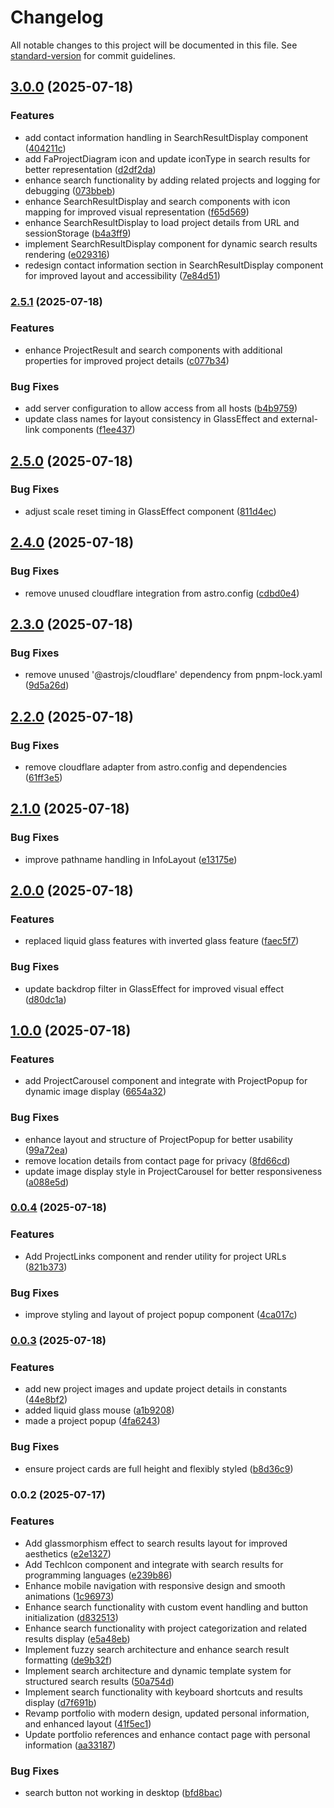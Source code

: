 # Changelog

All notable changes to this project will be documented in this file. See [standard-version](https://github.com/conventional-changelog/standard-version) for commit guidelines.

## [3.0.0](https://github.com-evod/EV-OD/portfilio_v1/compare/v2.5.1...v3.0.0) (2025-07-18)


### Features

* add contact information handling in SearchResultDisplay component ([404211c](https://github.com-evod/EV-OD/portfilio_v1/commit/404211cf04347b0c32ac1eb68de2159a4c6acfad))
* add FaProjectDiagram icon and update iconType in search results for better representation ([d2df2da](https://github.com-evod/EV-OD/portfilio_v1/commit/d2df2dadc570de8ff00a8103113e3c4da0f22ed8))
* enhance search functionality by adding related projects and logging for debugging ([073bbeb](https://github.com-evod/EV-OD/portfilio_v1/commit/073bbebaf2d1ed8c0f8127d85bffc76e612adea7))
* enhance SearchResultDisplay and search components with icon mapping for improved visual representation ([f65d569](https://github.com-evod/EV-OD/portfilio_v1/commit/f65d569a5bd5a89d16ac2d5175269bbd6ed41020))
* enhance SearchResultDisplay to load project details from URL and sessionStorage ([b4a3ff9](https://github.com-evod/EV-OD/portfilio_v1/commit/b4a3ff976849ee5184bcca48b9bead40f4586ba8))
* implement SearchResultDisplay component for dynamic search results rendering ([e029316](https://github.com-evod/EV-OD/portfilio_v1/commit/e029316640830d9360c2a53cd7ecadae5a8bb936))
* redesign contact information section in SearchResultDisplay component for improved layout and accessibility ([7e84d51](https://github.com-evod/EV-OD/portfilio_v1/commit/7e84d510a8eefba2fdd65eb113b2edc33dd40034))

### [2.5.1](https://github.com-evod/EV-OD/portfilio_v1/compare/v2.5.0...v2.5.1) (2025-07-18)


### Features

* enhance ProjectResult and search components with additional properties for improved project details ([c077b34](https://github.com-evod/EV-OD/portfilio_v1/commit/c077b34b3cd625a851278ce8d6efa0f1ff9f62c4))


### Bug Fixes

* add server configuration to allow access from all hosts ([b4b9759](https://github.com-evod/EV-OD/portfilio_v1/commit/b4b9759011e858f97193e174de28f481b414bfba))
* update class names for layout consistency in GlassEffect and external-link components ([f1ee437](https://github.com-evod/EV-OD/portfilio_v1/commit/f1ee43707131046c2d930fd7602e627b2355a315))

## [2.5.0](https://github.com-evod/EV-OD/portfilio_v1/compare/v2.4.0...v2.5.0) (2025-07-18)


### Bug Fixes

* adjust scale reset timing in GlassEffect component ([811d4ec](https://github.com-evod/EV-OD/portfilio_v1/commit/811d4ec5972cc6d2457e0d2d86d06db2dc7a0cd6))

## [2.4.0](https://github.com-evod/EV-OD/portfilio_v1/compare/v2.3.0...v2.4.0) (2025-07-18)


### Bug Fixes

* remove unused cloudflare integration from astro.config ([cdbd0e4](https://github.com-evod/EV-OD/portfilio_v1/commit/cdbd0e44e79111f8d2c529bc6a87fe7e3400f9b3))

## [2.3.0](https://github.com-evod/EV-OD/portfilio_v1/compare/v2.2.0...v2.3.0) (2025-07-18)


### Bug Fixes

* remove unused '@astrojs/cloudflare' dependency from pnpm-lock.yaml ([9d5a26d](https://github.com-evod/EV-OD/portfilio_v1/commit/9d5a26d3d90a1277c5a730b3ec94b7d4f6291171))

## [2.2.0](https://github.com-evod/EV-OD/portfilio_v1/compare/v2.1.0...v2.2.0) (2025-07-18)


### Bug Fixes

* remove cloudflare adapter from astro.config and dependencies ([61ff3e5](https://github.com-evod/EV-OD/portfilio_v1/commit/61ff3e5435a31d05a8be778b408a6bf2cadb3df2))

## [2.1.0](https://github.com-evod/EV-OD/portfilio_v1/compare/v2.0.0...v2.1.0) (2025-07-18)


### Bug Fixes

* improve pathname handling in InfoLayout ([e13175e](https://github.com-evod/EV-OD/portfilio_v1/commit/e13175e927109062d35815d616d9d8b7c9531ae8))

## [2.0.0](https://github.com-evod/EV-OD/portfilio_v1/compare/v1.0.0...v2.0.0) (2025-07-18)


### Features

* replaced liquid glass features with inverted glass feature ([faec5f7](https://github.com-evod/EV-OD/portfilio_v1/commit/faec5f744665d3b93b3807fa12e751f8ed2f2aec))


### Bug Fixes

* update backdrop filter in GlassEffect for improved visual effect ([d80dc1a](https://github.com-evod/EV-OD/portfilio_v1/commit/d80dc1a4825256252561ae30e4efc957bc1fb2f8))

## [1.0.0](https://github.com-evod/EV-OD/portfilio_v1/compare/v0.0.4...v1.0.0) (2025-07-18)


### Features

* add ProjectCarousel component and integrate with ProjectPopup for dynamic image display ([6654a32](https://github.com-evod/EV-OD/portfilio_v1/commit/6654a32642d2ff8977cd0e2b0a09c6275be98a64))


### Bug Fixes

* enhance layout and structure of ProjectPopup for better usability ([99a72ea](https://github.com-evod/EV-OD/portfilio_v1/commit/99a72ead0906670161b163827c97efd0fb3c2f41))
* remove location details from contact page for privacy ([8fd66cd](https://github.com-evod/EV-OD/portfilio_v1/commit/8fd66cd6edae1e6d312e58fbd168e7c7571dbd19))
* update image display style in ProjectCarousel for better responsiveness ([a088e5d](https://github.com-evod/EV-OD/portfilio_v1/commit/a088e5d8a7e409f0b53116efc761704e479decf0))

### [0.0.4](https://github.com-evod/EV-OD/portfilio_v1/compare/v0.0.3...v0.0.4) (2025-07-18)


### Features

* Add ProjectLinks component and render utility for project URLs ([821b373](https://github.com-evod/EV-OD/portfilio_v1/commit/821b3730df5163e204c47ed385b942e1dbb3fe7c))


### Bug Fixes

* improve styling and layout of project popup component ([4ca017c](https://github.com-evod/EV-OD/portfilio_v1/commit/4ca017cf20790141bfea48314811eabf6d940866))

### [0.0.3](https://github.com-evod/EV-OD/portfilio_v1/compare/v0.0.2...v0.0.3) (2025-07-18)


### Features

* add new project images and update project details in constants ([44e8bf2](https://github.com-evod/EV-OD/portfilio_v1/commit/44e8bf2a08afd1279336e179c41ad2eb69dfb609))
* added liquid glass mouse ([a1b9208](https://github.com-evod/EV-OD/portfilio_v1/commit/a1b92084a53c789e361d6c88d03d29ea5b100859))
* made a project popup ([4fa6243](https://github.com-evod/EV-OD/portfilio_v1/commit/4fa6243d37710de74c267eda2667fc0b75523574))


### Bug Fixes

* ensure project cards are full height and flexibly styled ([b8d36c9](https://github.com-evod/EV-OD/portfilio_v1/commit/b8d36c93c8a9d74465f5073b0dc94dfe9fdd2f7f))

### 0.0.2 (2025-07-17)


### Features

* Add glassmorphism effect to search results layout for improved aesthetics ([e2e1327](https://github.com-evod/EV-OD/portfilio_v1/commit/e2e132717f55ed2f19826006963329f0aebbd0e6))
* Add TechIcon component and integrate with search results for programming languages ([e239b86](https://github.com-evod/EV-OD/portfilio_v1/commit/e239b86c3e5e14371dde31805cd98618293f5311))
* Enhance mobile navigation with responsive design and smooth animations ([1c96973](https://github.com-evod/EV-OD/portfilio_v1/commit/1c96973412b11634379cef7779934306a5424252))
* Enhance search functionality with custom event handling and button initialization ([d832513](https://github.com-evod/EV-OD/portfilio_v1/commit/d832513207f1c5e9033b1d8896135c393ac24519))
* Enhance search functionality with project categorization and related results display ([e5a48eb](https://github.com-evod/EV-OD/portfilio_v1/commit/e5a48eb59409c2028ad897a336a73c8f0f6cc6d7))
* Implement fuzzy search architecture and enhance search result formatting ([de9b32f](https://github.com-evod/EV-OD/portfilio_v1/commit/de9b32fec706f2fffe4449c32588815da4d8658a))
* Implement search architecture and dynamic template system for structured search results ([50a754d](https://github.com-evod/EV-OD/portfilio_v1/commit/50a754db76641a61526a7b9cb6feb869a5772e8f))
* Implement search functionality with keyboard shortcuts and results display ([d7f691b](https://github.com-evod/EV-OD/portfilio_v1/commit/d7f691b370e552585ade360ce0fe2d742bd6bf21))
* Revamp portfolio with modern design, updated personal information, and enhanced layout ([41f5ec1](https://github.com-evod/EV-OD/portfilio_v1/commit/41f5ec1744183fb741b9da4f255d5ac595a7088a))
* Update portfolio references and enhance contact page with personal information ([aa33187](https://github.com-evod/EV-OD/portfilio_v1/commit/aa33187c9c6633025a0f4c94fd6f45bfbc8756bf))


### Bug Fixes

* search button not working in desktop ([bfd8bac](https://github.com-evod/EV-OD/portfilio_v1/commit/bfd8bac158bb5d113cf3b13a6003b27819b58c4b))
